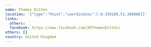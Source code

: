 ```yaml
---
name: Thames Ditton
location: '{"type":"Point","coordinates":[-0.339189,51.389686]}'
links:
  others: 
  facebook: https://www.facebook.com/XRThamesDitton/
others: []
country: United Kingdom
---
```

